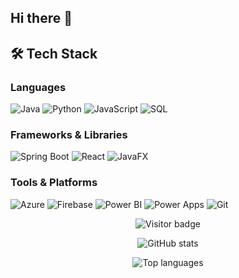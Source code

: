 ## Hi there 👋
## 🛠️ Tech Stack

### Languages
![Java](https://img.shields.io/badge/Java-ED8B00?style=flat&logo=java&logoColor=white)
![Python](https://img.shields.io/badge/Python-3776AB?style=flat&logo=python&logoColor=white)
![JavaScript](https://img.shields.io/badge/JavaScript-F7DF1E?style=flat&logo=javascript&logoColor=black)
![SQL](https://img.shields.io/badge/SQL-4479A1?style=flat&logo=postgresql&logoColor=white)

### Frameworks & Libraries
![Spring Boot](https://img.shields.io/badge/Spring_Boot-6DB33F?style=flat&logo=spring-boot&logoColor=white)
![React](https://img.shields.io/badge/React-20232A?style=flat&logo=react&logoColor=61DAFB)
![JavaFX](https://img.shields.io/badge/JavaFX-003366?style=flat&logo=java&logoColor=white)

### Tools & Platforms
![Azure](https://img.shields.io/badge/Microsoft_Azure-0078D4?style=flat&logo=microsoft-azure&logoColor=white)
![Firebase](https://img.shields.io/badge/Firebase-FFCA28?style=flat&logo=firebase&logoColor=black)
![Power BI](https://img.shields.io/badge/Power_BI-F2C811?style=flat&logo=power-bi&logoColor=black)
![Power Apps](https://img.shields.io/badge/Power_Apps-742774?style=flat&logo=powerapps&logoColor=white)
![Git](https://img.shields.io/badge/Git-F05032?style=flat&logo=git&logoColor=white)


<p align="center">
  <img src="https://komarev.com/ghpvc/?username=spollito&style=flat&color=blue" alt="Visitor badge" />
</p>

<p align="center">
  <img src="https://github-readme-stats.vercel.app/api?username=spollito&show_icons=true&theme=tokyonight" alt="GitHub stats" />
</p>

<p align="center">
  <img src="https://github-readme-stats.vercel.app/api/top-langs/?username=spollito&layout=compact&theme=tokyonight" alt="Top languages" />
</p>

